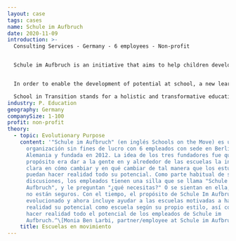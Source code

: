 ```yaml
---
layout: case
tags: cases
name: Schule im Aufbruch
date: 2020-11-09
introduction: >-
  Consulting Services - Germany - 6 employees - Non-profit


  Schule im Aufbruch is an initiative that aims to help children develop their potential, maintain and promote the innate enthusiasm and creativity of children and young people.


  In order to enable the development of potential at school, a new learning culture, diverse learning formats and an appreciative attitude are required. What really counts: Trust, appreciation, relationship, responsibility, meaning.

  School in Transition stands for a holistic and transformative education as formulated in the UNESCO World Action Plan on Education for Sustainable Development. It is about taking responsibility for oneself, for one's fellow human beings and for our planet.
industry: P. Education
geography: Germany
companySize: 1-100
profit: non-profit
theory:
  - topic: Evolutionary Purpose
    content: '"Schule im Aufbruch" (en inglés Schools on the Move) es una
      organización sin fines de lucro con 6 empleados con sede en Berlín,
      Alemania y fundada en 2012. La idea de los tres fundadores fue que su
      propósito era dar a la gente en y alrededor de las escuelas la instrucción
      clara en cómo cambiar y en qué cambiar de tal manera que los estudiantes
      puedan hacer realidad todo su potencial. Como parte habitual de sus
      discusiones, los empleados tienen una silla que se llama "Schule im
      Aufbruch", y le preguntan "¿qué necesitas?" O se sientan en ella, cuando
      no están seguros. Con el tiempo, el propósito de Schule Im Aufbruch ha
      evolucionado y ahora incluye ayudar a las escuelas motivadas a hacer
      realidad su potencial como escuela según su propio estilo, así como a
      hacer realidad todo el potencial de los empleados de Schule im
      Aufbruch.^\[Monia Ben Larbi, partner/employee at Schule im Aufbruch.]'
    title: Escuelas en movimiento
---
```

